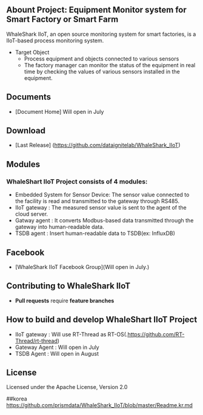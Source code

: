 ## Abount Project: Equipment Monitor system for Smart Factory or Smart Farm
WhaleShark IIoT, an open source monitoring system for smart factories, is a IIoT-based process monitoring system.
 - Target Object
   - Process equipment and objects connected to various sensors
   - The factory manager can monitor the status of the equipment in real time by checking the values of various sensors installed in the equipment.
   
## Documents
 - [Document Home] Will open in July
 
## Download
 - [Last Release] (https://github.com/dataignitelab/WhaleShark_IIoT)
 
## Modules
### WhaleShart IIoT Project consists of 4 modules:
- Embedded System for Sensor Device: The sensor value connected to the facility is read and transmitted to the gateway through RS485.
- IIoT gateway : The measured sensor value is sent to the agent of the cloud server.
- Gatway agent : It converts Modbus-based data transmitted through the gateway into human-readable data.
- TSDB agent : Insert human-readable data to TSDB(ex: InfluxDB)

## Facebook
 - [WhaleShark IIoT Facebook Group](Will open in July.)

## Contributing to WhaleShark IIoT
 - **Pull requests** require **feature branches**
   
## How to build and develop WhaleShart IIoT Project
- IIoT gateway : Will use RT-Thread as RT-OS(.https://github.com/RT-Thread/rt-thread)
- Gateway Agent : Will open in July
- TSDB Agent : Will open in August

## License
Licensed under the Apache License, Version 2.0
<br>

##korea
https://github.com/prismdata/WhaleShark_IIoT/blob/master/Readme.kr.md
